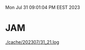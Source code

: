 Mon Jul 31 09:01:04 PM EEST 2023
# JAM
<a href='./cache/202307/31_21.log'>./cache/202307/31_21.log</a>
